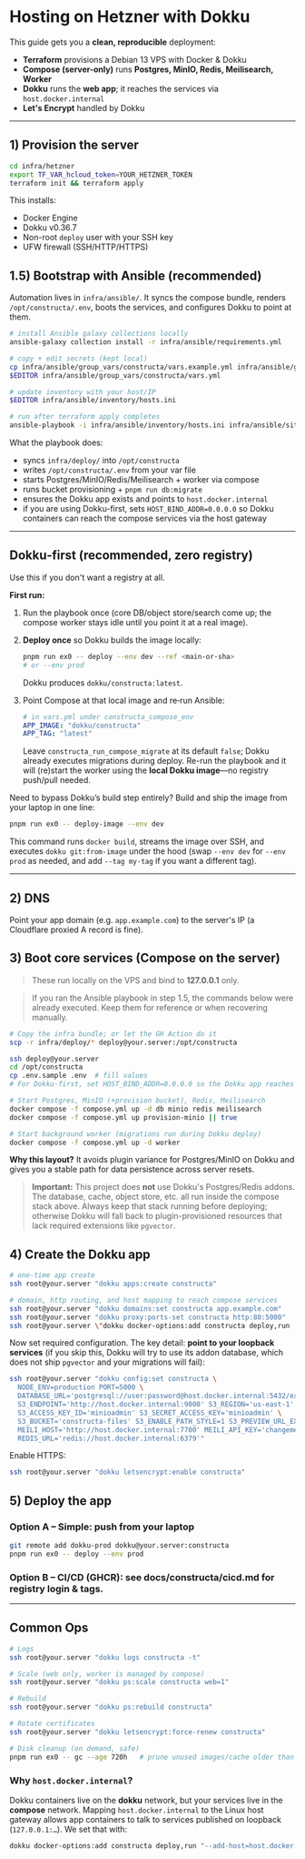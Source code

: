 # Hosting on Hetzner with Dokku

This guide gets you a **clean, reproducible** deployment:

- **Terraform** provisions a Debian 13 VPS with Docker & Dokku
- **Compose (server-only)** runs **Postgres, MinIO, Redis, Meilisearch, Worker**
- **Dokku** runs the **web app**; it reaches the services via `host.docker.internal`
- **Let's Encrypt** handled by Dokku

---

## 1) Provision the server

```bash
cd infra/hetzner
export TF_VAR_hcloud_token=YOUR_HETZNER_TOKEN
terraform init && terraform apply
````

This installs:

* Docker Engine
* Dokku v0.36.7
* Non-root `deploy` user with your SSH key
* UFW firewall (SSH/HTTP/HTTPS)

## 1.5) Bootstrap with Ansible (recommended)

Automation lives in `infra/ansible/`. It syncs the compose bundle, renders `/opt/constructa/.env`, boots the services, and configures Dokku to point at them.

```bash
# install Ansible galaxy collections locally
ansible-galaxy collection install -r infra/ansible/requirements.yml

# copy + edit secrets (kept local)
cp infra/ansible/group_vars/constructa/vars.example.yml infra/ansible/group_vars/constructa/vars.yml
$EDITOR infra/ansible/group_vars/constructa/vars.yml

# update inventory with your host/IP
$EDITOR infra/ansible/inventory/hosts.ini

# run after terraform apply completes
ansible-playbook -i infra/ansible/inventory/hosts.ini infra/ansible/site.yml
```

What the playbook does:

* syncs `infra/deploy/` into `/opt/constructa`
* writes `/opt/constructa/.env` from your var file
* starts Postgres/MinIO/Redis/Meilisearch + worker via compose
* runs bucket provisioning + `pnpm run db:migrate`
* ensures the Dokku app exists and points to `host.docker.internal`
* if you are using Dokku-first, sets `HOST_BIND_ADDR=0.0.0.0` so Dokku
  containers can reach the compose services via the host gateway

---

## Dokku‑first (recommended, zero registry)

Use this if you don't want a registry at all.

**First run:**

1. Run the playbook once (core DB/object store/search come up; the compose worker stays idle until you point it at a real image).
2. **Deploy once** so Dokku builds the image locally:

   ```bash
   pnpm run ex0 -- deploy --env dev --ref <main-or-sha>
   # or --env prod
   ```

   Dokku produces `dokku/constructa:latest`.
3. Point Compose at that local image and re‑run Ansible:

   ```yml
   # in vars.yml under constructa_compose_env
   APP_IMAGE: "dokku/constructa"
   APP_TAG: "latest"
   ```

   Leave `constructa_run_compose_migrate` at its default `false`; Dokku already executes migrations during deploy. Re-run the playbook and it will (re)start the worker using the **local Dokku image**—no registry push/pull needed.

Need to bypass Dokku’s build step entirely? Build and ship the image from your laptop in one line:

```bash
pnpm run ex0 -- deploy-image --env dev
```

This command runs `docker build`, streams the image over SSH, and executes `dokku git:from-image` under the hood (swap `--env dev` for `--env prod` as needed, and add `--tag my-tag` if you want a different tag).

---

## 2) DNS

Point your app domain (e.g. `app.example.com`) to the server's IP (a Cloudflare proxied A record is fine).

## 3) Boot core services (Compose on the server)

> These run locally on the VPS and bind to **127.0.0.1** only.

> If you ran the Ansible playbook in step 1.5, the commands below were already executed. Keep them for reference or when recovering manually.

```bash
# Copy the infra bundle; or let the GH Action do it
scp -r infra/deploy/* deploy@your.server:/opt/constructa

ssh deploy@your.server
cd /opt/constructa
cp .env.sample .env  # fill values
# For Dokku-first, set HOST_BIND_ADDR=0.0.0.0 so the Dokku app reaches services

# Start Postgres, MinIO (+provision bucket), Redis, Meilisearch
docker compose -f compose.yml up -d db minio redis meilisearch
docker compose -f compose.yml up provision-minio || true

# Start background worker (migrations run during Dokku deploy)
docker compose -f compose.yml up -d worker
```

**Why this layout?** It avoids plugin variance for Postgres/MinIO on Dokku and gives you a stable path for data persistence across server resets.

> **Important:** This project does **not** use Dokku's Postgres/Redis addons. The database, cache, object store, etc. all run inside the compose stack above. Always keep that stack running before deploying; otherwise Dokku will fall back to plugin-provisioned resources that lack required extensions like `pgvector`.

## 4) Create the Dokku app

```bash
# one-time app create
ssh root@your.server "dokku apps:create constructa"

# domain, http routing, and host mapping to reach compose services
ssh root@your.server "dokku domains:set constructa app.example.com"
ssh root@your.server "dokku proxy:ports-set constructa http:80:5000"
ssh root@your.server \"dokku docker-options:add constructa deploy,run '--add-host=host.docker.internal:host-gateway'\"
```

Now set required configuration. The key detail: **point to your loopback services** (if you skip this, Dokku will try to use its addon database, which does not ship `pgvector` and your migrations will fail):

```bash
ssh root@your.server "dokku config:set constructa \
  NODE_ENV=production PORT=5000 \
  DATABASE_URL='postgresql://user:password@host.docker.internal:5432/ex0' \
  S3_ENDPOINT='http://host.docker.internal:9000' S3_REGION='us-east-1' \
  S3_ACCESS_KEY_ID='minioadmin' S3_SECRET_ACCESS_KEY='minioadmin' \
  S3_BUCKET='constructa-files' S3_ENABLE_PATH_STYLE=1 S3_PREVIEW_URL_EXPIRE_IN=7200 \
  MEILI_HOST='http://host.docker.internal:7700' MEILI_API_KEY='changeme-master-key' \
  REDIS_URL='redis://host.docker.internal:6379'"
```

Enable HTTPS:

```bash
ssh root@your.server "dokku letsencrypt:enable constructa"
```

## 5) Deploy the app

### Option A – Simple: push from your laptop

```bash
git remote add dokku-prod dokku@your.server:constructa
pnpm run ex0 -- deploy --env prod
```

### Option B – CI/CD (GHCR): see **docs/constructa/cicd.md** for registry login & tags.

---

## Common Ops

```bash
# Logs
ssh root@your.server "dokku logs constructa -t"

# Scale (web only, worker is managed by compose)
ssh root@your.server "dokku ps:scale constructa web=1"

# Rebuild
ssh root@your.server "dokku ps:rebuild constructa"

# Rotate certificates
ssh root@your.server "dokku letsencrypt:force-renew constructa"

# Disk cleanup (on demand, safe)
pnpm run ex0 -- gc --age 720h   # prune unused images/cache older than 30 days
```

### Why `host.docker.internal`?

Dokku containers live on the **dokku** network, but your services live in the **compose** network. Mapping `host.docker.internal` to the Linux host gateway allows app containers to talk to services published on loopback (`127.0.0.1:…`). We set that with:

```bash
dokku docker-options:add constructa deploy,run "--add-host=host.docker.internal:host-gateway"
```
